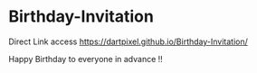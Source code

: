 # Birthday-Invitation
Direct Link access 
https://dartpixel.github.io/Birthday-Invitation/
  
Happy Birthday to everyone in advance !!
